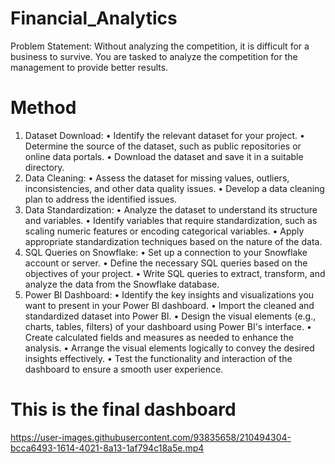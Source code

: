 # Financial_Analytics
Problem Statement:
Without analyzing the competition, it is difficult for a business to survive. You are
tasked to analyze the competition for the management to provide better results.

# Method
1.	Dataset Download:
•	Identify the relevant dataset for your project.
•	Determine the source of the dataset, such as public repositories or online data portals.
•	Download the dataset and save it in a suitable directory.
2.	Data Cleaning:
•	Assess the dataset for missing values, outliers, inconsistencies, and other data quality issues.
•	Develop a data cleaning plan to address the identified issues.
3.	Data Standardization:
•	Analyze the dataset to understand its structure and variables.
•	Identify variables that require standardization, such as scaling numeric features or encoding categorical variables.
•	Apply appropriate standardization techniques based on the nature of the data.
4.	SQL Queries on Snowflake:
•	Set up a connection to your Snowflake account or server.
•	Define the necessary SQL queries based on the objectives of your project.
•	Write SQL queries to extract, transform, and analyze the data from the Snowflake database.
5.	Power BI Dashboard:
•	Identify the key insights and visualizations you want to present in your Power BI dashboard.
•	Import the cleaned and standardized dataset into Power BI.
•	Design the visual elements (e.g., charts, tables, filters) of your dashboard using Power BI's interface.
•	Create calculated fields and measures as needed to enhance the analysis.
•	Arrange the visual elements logically to convey the desired insights effectively.
•	Test the functionality and interaction of the dashboard to ensure a smooth user experience.


# This is the final dashboard 



https://user-images.githubusercontent.com/93835658/210494304-bcca6493-1614-4021-8a13-1af794c18a5e.mp4

